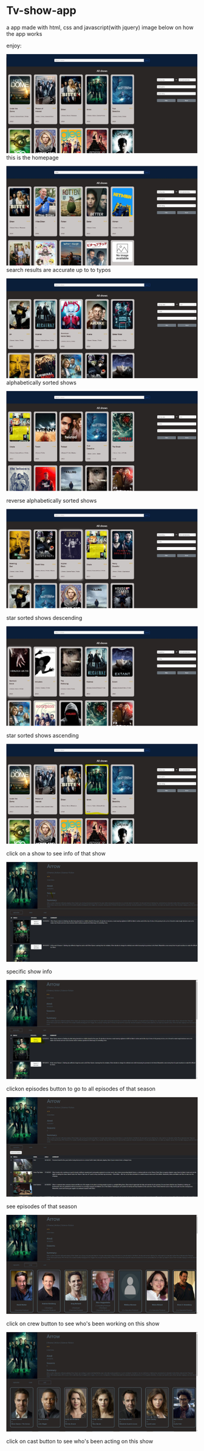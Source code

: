 # Tv-show-app

a app made with html, css and javascript(with jquery)
image below on how the app works

enjoy:

![alt text](demo/demo1.JPG)
this is the homepage

![alt text](demo/demo2.JPG)
search results are accurate up to to typos

![text](<demo/demo3 sorting by alphabet asc.JPG>)
alphabetically sorted shows

![text](<demo/demo3 sorting by alphabet desc.JPG>) 

reverse alphabetically sorted shows

![text](<demo/demo3 sorting by stars descending.JPG>) 

star sorted shows descending

![text](<demo/demo3 sorting by stars.JPG>)

star sorted shows ascending

![alt text](<demo/click on a show.JPG>)

click on a show to see info of that show

![alt text](demo/showpage.JPG)

specific show info

![](<demo/click on epiosodes button to see episodes.JPG>)

clickon episodes button to go to all episodes of that season

![alt text](<demo/see epispodes.JPG>)

see episodes of that season

![text](demo/crewpage.JPG)

click on crew button to see who's been working on this show

![text](demo/castpage.JPG) 

click on cast button to see who's been acting on this show
